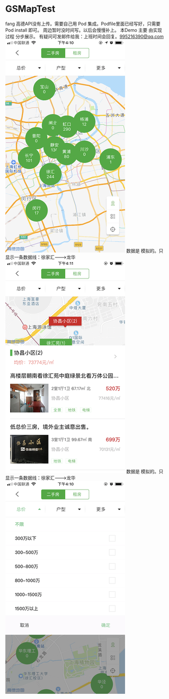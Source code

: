 # GSMapTest
fang
高德API没有上传。需要自己用 Pod 集成。Podfile里面已经写好，只需要Pod install 即可。
周边暂时没时间写。以后会慢慢补上。
本Demo 主要 由实现过程  分步展示。
有疑问可发邮件给我：上班时间会回复。995216390@qq.com
![Image text](https://github.com/qq995216390/img-folder/blob/master/31529395891_.pic_hd.png)
数据是 模拟的。只显示一条数据线：徐家汇--->龙华
![Image text](https://github.com/qq995216390/img-folder/blob/master/11529395890_.pic_hd.png)
数据是 模拟的。只显示一条数据线：徐家汇--->龙华
![Image text](https://github.com/qq995216390/img-folder/blob/master/21529395890_.pic_hd.png)
